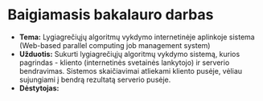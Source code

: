 # Baigiamasis bakalauro darbas

- **Tema:** Lygiagrečiųjų algoritmų vykdymo internetinėje aplinkoje sistema (Web-based parallel computing job management system)
- **Užduotis:** Sukurti lygiagrečiųjų algoritmų vykdymo sistemą, kurios pagrindas - kliento (internetinės svetainės lankytojo) ir serverio bendravimas. Sistemos skaičiavimai atliekami kliento pusėje, vėliau sujungiami į bendrą rezultatą serverio pusėje.
- **Dėstytojas:** 